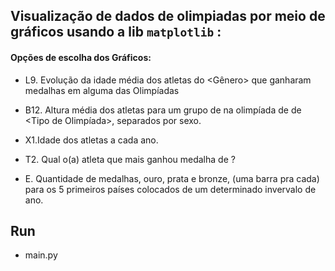 ## Visualização de dados de olimpiadas por meio de gráficos usando a lib `matplotlib` :
#### Opções de escolha dos Gráficos:

* L9. Evolução da idade média dos atletas do <Gênero> que ganharam medalhas em
alguma das Olimpíadas

* B12. Altura média dos atletas para um grupo de <Esportes> na olimpíada de <Ano>
de <Tipo de Olimpíada>, separados por sexo.

* X1.Idade dos atletas a cada ano.

* T2. Qual o(a) atleta que mais ganhou medalha de <Tipo de Medalha>?

* E. Quantidade de medalhas, ouro, prata e bronze, (uma barra pra cada) para os 5 primeiros países colocados de um determinado invervalo de ano.

## Run 
- main.py